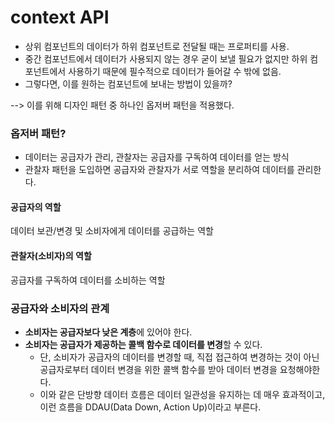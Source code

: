 # context API

- 상위 컴포넌트의 데이터가 하위 컴포넌트로 전달될 때는 프로퍼티를 사용.
- 중간 컴포넌트에서 데이터가 사용되지 않는 경우 굳이 보낼 필요가 없지만 하위 컴포넌트에서 사용하기 때문에 필수적으로 데이터가 들어갈 수 밖에 없음.
- 그렇다면, 이를 원하는 컴포넌트에 보내는 방법이 있을까?

--> 이를 위해 디자인 패턴 중 하나인 옵저버 패턴을 적용했다.

### 옵저버 패턴?

- 데이터는 공급자가 관리, 관찰자는 공급자를 구독하여 데이터를 얻는 방식
- 관찰자 패턴을 도입하면 공급자와 관찰자가 서로 역할을 분리하여 데이터를 관리한다.

#### 공급자의 역할

데이터 보관/변경 및 소비자에게 데이터를 공급하는 역할

#### 관찰자(소비자)의 역할

공급자를 구독하여 데이터를 소비하는 역할

### 공급자와 소비자의 관계

- **소비자는 공급자보다 낮은 계층**에 있어야 한다.
- **소비자는 공급자가 제공하는 콜백 함수로 데이터를 변경**할 수 있다.
  - 단, 소비자가 공급자의 데이터를 변경할 때, 직접 접근하여 변경하는 것이 아닌 공급자로부터 데이터 변경을 위한 콜백 함수를 받아 데이터 변경을 요청해야한다.
  - 이와 같은 단방향 데이터 흐름은 데이터 일관성을 유지하는 데 매우 효과적이고, 이런 흐름을 DDAU(Data Down, Action Up)이라고 부른다.
